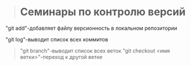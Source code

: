 > # Семинары по контролю версий

"git add"-добавляет файлу версионность в локальном репозитории

"git log"-выводит список всех коммитов

>"git branch"-выводит список всех веток
> "git checkout <имя ветки>"-переход к другой ветке
